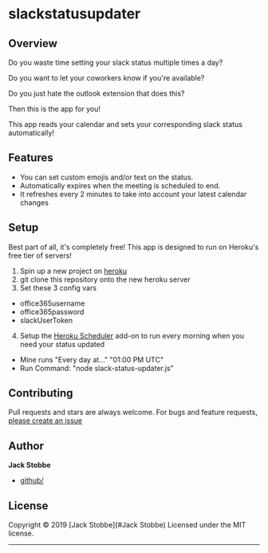 # slackstatusupdater

## Overview
Do you waste time setting your slack status multiple times a day?

Do you want to let your coworkers know if you're available?

Do you just hate the outlook extension that does this?

Then this is the app for you!

This app reads your calendar and sets your corresponding slack status automatically!

## Features

- You can set custom emojis and/or text on the status.
- Automatically expires when the meeting is scheduled to end.
- It refreshes every 2 minutes to take into account your latest calendar changes

## Setup

Best part of all, it's completely free! This app is designed to run on Heroku's free tier of servers!

1) Spin up a new project on [heroku](https://devcenter.heroku.com/articles/free-dyno-hours)
2) git clone this repository onto the new heroku server
3) Set these 3 config vars
  - office365username
  - office365password
  - slackUserToken
4) Setup the [Heroku Scheduler](https://elements.heroku.com/addons/scheduler) add-on to run every morning when you need your status updated
  - Mine runs "Every day at..." "01:00 PM UTC"
  - Run Command: "node slack-status-updater.js"

## Contributing

Pull requests and stars are always welcome. For bugs and feature requests, [please create an issue](https://github.com/jjstobbe/slackstatusupdater/issues)

## Author

**Jack Stobbe**

* [github/](https://github.com/jjstobbe)

## License

Copyright © 2019 [Jack Stobbe](#Jack Stobbe)
Licensed under the MIT license.

***